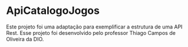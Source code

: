 # ApiCatalogoJogos
Este projeto foi uma adaptação para exemplificar a estrutura de uma API Rest. Esse projeto foi desenvolvido pelo professor Thiago Campos de Oliveira  da DIO.

